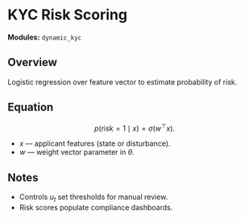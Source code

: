 # KYC Risk Scoring

**Modules:** `dynamic_kyc`

## Overview

Logistic regression over feature vector to estimate probability of risk.

## Equation

$$p(\text{risk}=1 \mid x) = \sigma(w^\top x).$$

- $x$ — applicant features (state or disturbance).
- $w$ — weight vector parameter in $\theta$.

## Notes

- Controls $u_t$ set thresholds for manual review.
- Risk scores populate compliance dashboards.
